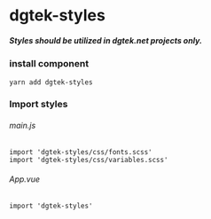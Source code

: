 # dgtek-styles

##### Styles should be utilized in dgtek.net projects only.

### install component
```
yarn add dgtek-styles
```
### Import styles

###### main.js
```
import 'dgtek-styles/css/fonts.scss'
import 'dgtek-styles/css/variables.scss'
```

###### App.vue

```
import 'dgtek-styles'
```
